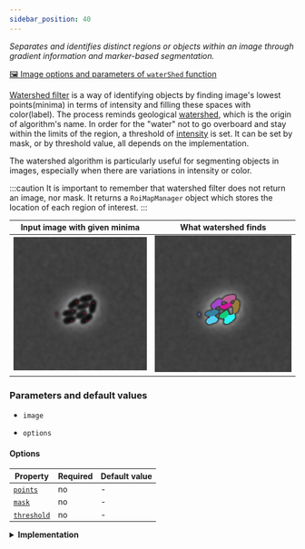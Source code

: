 ```yaml
---
sidebar_position: 40
---
```


_Separates and identifies distinct regions or objects within an image through gradient information and marker-based segmentation._

[🖼️ Image options and parameters of `waterShed` function](https://image-js.github.io/image-js-typescript/functions/waterShed.html 'github io link')

[Watershed filter](<https://en.wikipedia.org/wiki/Watershed_(image_processing)> 'wikipedia link on watershed') is a way of identifying objects by finding image's lowest points(minima) in terms of intensity and filling these spaces with color(label). The process reminds geological [watershed](https://en.wikipedia.org/wiki/Drainage_divide 'wikipedia link on drainage divide'), which is the origin of algorithm's name. In order for the "water" not to go overboard and stay within the limits of the region, a threshold of [intensity](../../Glossary.md#intensity 'internal link on glossary') is set. It can be set by mask, or by threshold value, all depends on the implementation.

The watershed algorithm is particularly useful for segmenting objects in images, especially when there are variations in intensity or color.

:::caution
It is important to remember that watershed filter does not return an image, nor mask. It returns a `RoiMapManager` object which stores the location of each region of interest.
:::

| Input image with given minima                                              | What watershed finds                                              |
| -------------------------------------------------------------------------- | ----------------------------------------------------------------- |
| ![Image Input](./images/filterPointsOutput/CellsOutputcross17ISODATA5.jpg) | ![Image Output](./images/watershedOutput/CellsOutputISODATA5.jpg) |

### Parameters and default values

- `image`

- `options`

#### Options

| Property         | Required | Default value |
| ---------------- | -------- | ------------- |
| [`points`](#)    | no       | -             |
| [`mask`](#)      | no       | -             |
| [`threshold`](#) | no       | -             |

<details>
<summary>
<b>Implementation</b>
 </summary>

Here's how watershed filter is implemented in ImageJS:

_Blur and grayscale an image(if necessary)_: an image should be grayscale for watershed filter to work. It is also a good practice to blur an image to remove some of its noise for more precise results(see [blur](../Filters/Blur.md) for more information).

| Image Input                                          | Output without blur                                                  | Output with blur                                                             |
| ---------------------------------------------------- | -------------------------------------------------------------------- | ---------------------------------------------------------------------------- |
| ![Input](./images/watershedOutput/CellsDivision.jpg) | ![without blur](./images/watershedOutput/CellsOutputISODATA0mbr.jpg) | ![With blur of width 5](./images/watershedOutput/CellsOutputISODATA5mbr.jpg) |

_Find minima_: the first step is to find minima points. You need to use `getExtrema` to while precising what kind of points you are looking for. The points should be additionally filtered to remove repeating minima close by.

:::caution
If you look for bright-colored ROIs, then either look for maximum points or invert image before applying watershed.
:::

_Set a threshold or use mask_: threshold needs to be set in order for minima not to fill the whole image and stop at intensity border of a region. It can also use a mask to situate general areas of interest.

_Sort pixels by their intensity_: ImageJS uses a priority queue to sort elements.

_Indicate created regions of interest on a ROI map_: Created regions are stored in a new ROI map.

</details>
